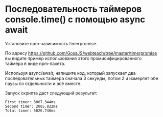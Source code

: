 # Последовательность таймеров console.time() с помощью async await

Установите npm-зависимость timerpromise.

По адресу https://github.com/GossJS/webteach/tree/master/timerpromise вы видите пример использования
этого промисифицированного таймера в виде npm-пакета.

Используя async/await, напишите код, который запускает два последовательных таймера сначала 3 секунды, потом 2 и измеряет обе паузы по отдельности и всё вместе.

Запуск скрипта даст следующий результат:

```
First timer: 3007.344ms
Second timer: 2005.822ms
Total timer: 5026.746ms
```
